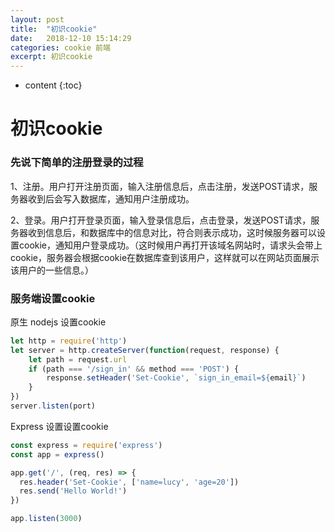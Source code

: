```yaml
---
layout: post
title:  "初识cookie"
date:   2018-12-10 15:14:29
categories: cookie 前端
excerpt: 初识cookie
---
```


* content
{:toc}

# 初识cookie

### 先说下简单的注册登录的过程

1、注册。用户打开注册页面，输入注册信息后，点击注册，发送POST请求，服务器收到后会写入数据库，通知用户注册成功。

2、登录。用户打开登录页面，输入登录信息后，点击登录，发送POST请求，服务器收到信息后，和数据库中的信息对比，符合则表示成功，这时候服务器可以设置cookie，通知用户登录成功。（这时候用户再打开该域名网站时，请求头会带上cookie，服务器会根据cookie在数据库查到该用户，这样就可以在网站页面展示该用户的一些信息。）

### 服务端设置cookie

原生 nodejs 设置cookie

```js
let http = require('http')
let server = http.createServer(function(request, response) {
	let path = request.url
	if (path === '/sign_in' && method === 'POST') {
		response.setHeader('Set-Cookie', `sign_in_email=${email}`)
	}
})
server.listen(port)
```

Express 设置设置cookie

```js
const express = require('express')
const app = express()

app.get('/', (req, res) => {
  res.header('Set-Cookie', ['name=lucy', 'age=20'])
  res.send('Hello World!')
})

app.listen(3000)
```